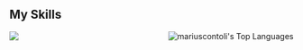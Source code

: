 ## My Skills
<picture>
<source 
  srcset="https://github-readme-stats.vercel.app/api?username=mariuscontoli&show_icons=true&theme=transparent"
  media="(prefers-color-scheme: dark)"
/>
<source
  srcset="https://github-readme-stats.vercel.app/api?username=mariuscontoli&show_icons=true"
  media="(prefers-color-scheme: light), (prefers-color-scheme: no-preference)"
/>
<img src="https://github-readme-stats.vercel.app/api?username=mariuscontoli&show_icons=true" />
</picture>
<picture>
  <img src="https://mariuscontoli-readme-stats.vercel.app/api/top-langs?username=mariuscontoli&layout=compact&theme=github_dark&langs_count=10" alt="mariuscontoli's Top Languages" align="right">
</picture>

